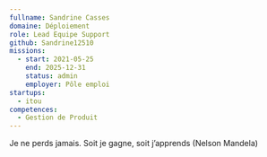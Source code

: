```yaml
---
fullname: Sandrine Casses
domaine: Déploiement
role: Lead Equipe Support
github: Sandrine12510
missions:
  - start: 2021-05-25
    end: 2025-12-31
    status: admin
    employer: Pôle emploi
startups:
  - itou
competences:
  - Gestion de Produit
---
```

Je ne perds jamais. Soit je gagne, soit j’apprends (Nelson Mandela)
